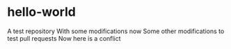 # hello-world
A test repository
With some modifications now
Some other modifications to test pull requests
Now here is a conflict
